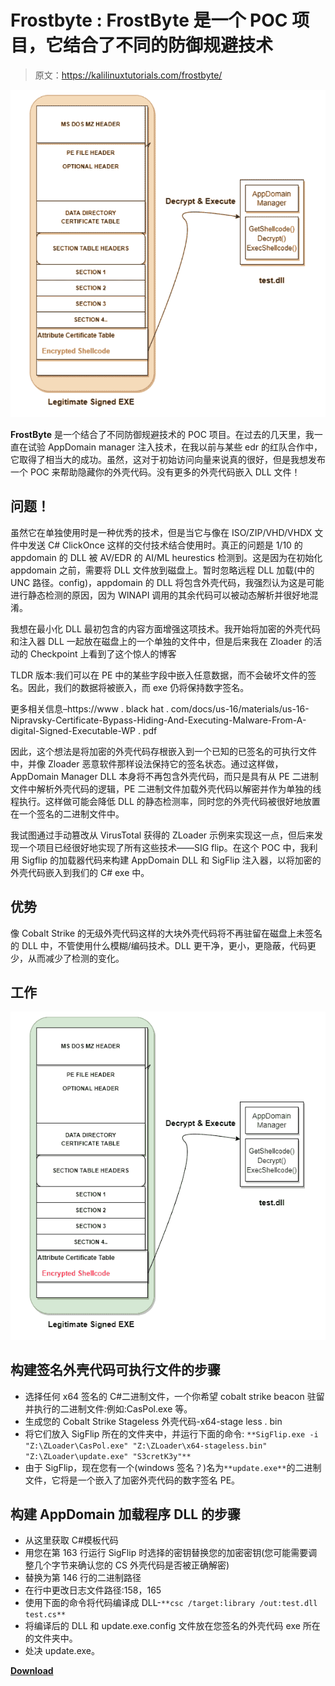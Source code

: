 # Frostbyte : FrostByte 是一个 POC 项目，它结合了不同的防御规避技术

> 原文：<https://kalilinuxtutorials.com/frostbyte/>

[![](img/c39a1e942e7a44ff943b317c4f4f3a9e.png)](https://blogger.googleusercontent.com/img/b/R29vZ2xl/AVvXsEgbTIJmBX5J2OZDT4x_wj7lz89r9bxwYjCOWvU7UcvTXJyjIYopJG9VOxo0b-UDBQxy3PgE5VCOPZnhynzW3dvR9YDpaNB9IVncRI9_SmQRhSoyUGzDeH4jk1uO6DWnwVCdBwWO7GciE1ZDA5X3GUqZ0Rhe8DMEmMJd-jcTc7j2BjyiuzY6Q4-vIDTu/s757/diagram%20(1).png)

**FrostByte** 是一个结合了不同防御规避技术的 POC 项目。在过去的几天里，我一直在试验 AppDomain manager 注入技术，在我以前与某些 edr 的红队合作中，它取得了相当大的成功。虽然，这对于初始访问向量来说真的很好，但是我想发布一个 POC 来帮助隐藏你的外壳代码。没有更多的外壳代码嵌入 DLL 文件！

## 问题！

虽然它在单独使用时是一种优秀的技术，但是当它与像在 ISO/ZIP/VHD/VHDX 文件中发送 C# ClickOnce 这样的交付技术结合使用时。真正的问题是 1/10 的 appdomain 的 DLL 被 AV/EDR 的 AI/ML heurestics 检测到。这是因为在初始化 appdomain 之前，需要将 DLL 文件放到磁盘上。暂时忽略远程 DLL 加载(中的 UNC 路径。config)，appdomain 的 DLL 将包含外壳代码，我强烈认为这是可能进行静态检测的原因，因为 WINAPI 调用的其余代码可以被动态解析并很好地混淆。

我想在最小化 DLL 最初包含的内容方面增强这项技术。我开始将加密的外壳代码和注入器 DLL 一起放在磁盘上的一个单独的文件中，但是后来我在 Zloader 的活动的 Checkpoint 上看到了这个惊人的博客

TLDR 版本:我们可以在 PE 中的某些字段中嵌入任意数据，而不会破坏文件的签名。因此，我们的数据将被嵌入，而 exe 仍将保持数字签名。

更多相关信息–https://www . black hat . com/docs/us-16/materials/us-16-Nipravsky-Certificate-Bypass-Hiding-And-Executing-Malware-From-A-digital-Signed-Executable-WP . pdf

因此，这个想法是将加密的外壳代码存根嵌入到一个已知的已签名的可执行文件中，并像 Zloader 恶意软件那样设法保持它的签名状态。通过这样做，AppDomain Manager DLL 本身将不再包含外壳代码，而只是具有从 PE 二进制文件中解析外壳代码的逻辑，PE 二进制文件加载外壳代码以解密并作为单独的线程执行。这样做可能会降低 DLL 的静态检测率，同时您的外壳代码被很好地放置在一个签名的二进制文件中。

我试图通过手动篡改从 VirusTotal 获得的 ZLoader 示例来实现这一点，但后来发现一个项目已经很好地实现了所有这些技术——SIG flip。在这个 POC 中，我利用 Sigflip 的加载器代码来构建 AppDomain DLL 和 SigFlip 注入器，以将加密的外壳代码嵌入到我们的 C# exe 中。

## 优势

像 Cobalt Strike 的无级外壳代码这样的大块外壳代码将不再驻留在磁盘上未签名的 DLL 中，不管使用什么模糊/编码技术。DLL 更干净，更小，更隐蔽，代码更少，从而减少了检测的变化。

## 工作

![](img/3fdff7426a4bf86c97bf16ca343b2c13.png)

## 构建签名外壳代码可执行文件的步骤

*   选择任何 x64 签名的 C#二进制文件，一个你希望 cobalt strike beacon 驻留并执行的二进制文件:例如:CasPol.exe 等。
*   生成您的 Cobalt Strike Stageless 外壳代码-x64-stage less . bin
*   将它们放入 SigFlip 所在的文件夹中，并运行下面的命令:
    `**SigFlip.exe -i "Z:\ZLoader\CasPol.exe" "Z:\ZLoader\x64-stageless.bin" "Z:\ZLoader\update.exe" "S3cretK3y"**`
*   由于 SigFlip，现在您有一个(windows 签名？)名为`**update.exe**`的二进制文件，它将是一个嵌入了加密外壳代码的数字签名 PE。

## 构建 AppDomain 加载程序 DLL 的步骤

*   从这里获取 C#模板代码
*   用您在第 163 行运行 SigFlip 时选择的密钥替换您的加密密钥(您可能需要调整几个字节来确认您的 CS 外壳代码是否被正确解密)
*   替换为第 146 行的二进制路径
*   在行中更改日志文件路径:158，165
*   使用下面的命令将代码编译成 DLL-`**csc /target:library /out:test.dll test.cs**`
*   将编译后的 DLL 和 update.exe.config 文件放在您签名的外壳代码 exe 所在的文件夹中。
*   处决 update.exe。

[**Download**](https://github.com/pwn1sher/frostbyte)